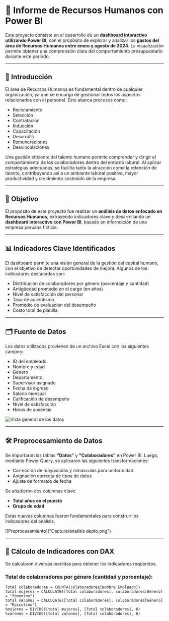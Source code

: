 # 📘 Informe de Recursos Humanos con Power BI

Este proyecto consiste en el desarrollo de un **dashboard interactivo utilizando Power BI**, con el propósito de explorar y analizar los **gastos del área de Recursos Humanos entre enero y agosto de 2024**. La visualización permite obtener una comprensión clara del comportamiento presupuestario durante este período.

---

## 🔹 Introducción

El área de Recursos Humanos es fundamental dentro de cualquier organización, ya que se encarga de gestionar todos los aspectos relacionados con el personal. Esto abarca procesos como:

- Reclutamiento
- Selección
- Contratación
- Inducción
- Capacitación
- Desarrollo
- Remuneraciones
- Desvinculaciones

Una gestión eficiente del talento humano permite comprender y dirigir el comportamiento de los colaboradores dentro del entorno laboral. Al aplicar estrategias adecuadas, se facilita tanto la atracción como la retención de talento, contribuyendo así a un ambiente laboral positivo, mayor productividad y crecimiento sostenido de la empresa.

---

## 🎯 Objetivo

El propósito de este proyecto fue realizar un **análisis de datos enfocado en Recursos Humanos**, extrayendo indicadores clave y desarrollando un **dashboard interactivo con Power BI**, basado en información de una empresa peruana ficticia.

---

## 📊 Indicadores Clave Identificados

El dashboard permite una visión general de la gestión del capital humano, con el objetivo de detectar oportunidades de mejora. Algunos de los indicadores destacados son:

- Distribución de colaboradores por género (porcentaje y cantidad)
- Antigüedad promedio en el cargo (en años)
- Nivel de satisfacción del personal
- Tasa de ausentismo
- Promedio de evaluación del desempeño
- Costo total de planilla

---

## 🗂️ Fuente de Datos

Los datos utilizados provienen de un archivo Excel con los siguientes campos:

- ID del empleado
- Nombre y edad
- Género
- Departamento
- Supervisor asignado
- Fecha de ingreso
- Salario mensual
- Calificación de desempeño
- Nivel de satisfacción
- Horas de ausencia

![Vista general de los datos](ruta/de/tu/imagen1.png)

---

## 🛠️ Preprocesamiento de Datos

Se importaron las tablas **"Datos"** y **"Colaboradores"** en Power BI. Luego, mediante Power Query, se aplicaron las siguientes transformaciones:

- Corrección de mayúsculas y minúsculas para uniformidad
- Asignación correcta de tipos de datos
- Ajuste de formatos de fecha

Se añadieron dos columnas clave:

- **Total años en el puesto**
- **Grupo de edad**

Estas nuevas columnas fueron fundamentales para construir los indicadores del análisis.

![Preprocesamiento]("Captura/analisis depto.png")

---

## 🧮 Cálculo de Indicadores con DAX

Se calcularon diversas medidas para obtener los indicadores requeridos.

### Total de colaboradores por género (cantidad y porcentaje):

```DAX
Total colaboradores = COUNTA(colaboradores[Nombre Empleado])
total mujeres = CALCULATE([Total colaboradores], colaboradores[Género] = "femenino")
total varones = CALCULATE([Total colaboradores], colaboradores[Género] = "Masculino")
%mujeres = DIVIDE([total mujeres], [Total colaboradores], 0)
%varones = DIVIDE([total varones], [Total colaboradores], 0)
